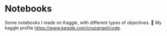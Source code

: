 # Notebooks
Some notebooks I made on Kaggle, with different types of objectives. 👾
My kaggle profile https://www.kaggle.com/cruzangel/code.
